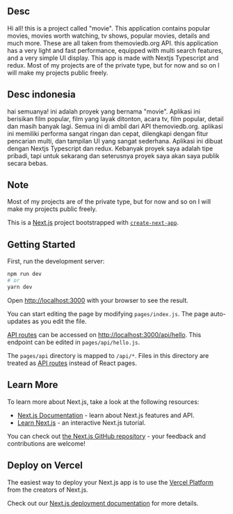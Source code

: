 ## Desc
Hi all! this is a project called "movie". This application contains popular movies, movies worth watching, tv shows, popular movies, details and much more. These are all taken from themoviedb.org API. this application has a very light and fast performance, equipped with multi search features, and a very simple UI display. This app is made with Nextjs Typescript and redux. Most of my projects are of the private type, but for now and so on I will make my projects public freely.

## Desc indonesia
hai semuanya! ini adalah proyek yang bernama "movie". Aplikasi ini berisikan film popular, film yang layak ditonton, acara tv, film popular, detail dan masih banyak lagi. Semua ini di ambil dari API themoviedb.org. aplikasi ini memiliki performa sangat ringan dan cepat, dilengkapi dengan fitur pencarian multi, dan tampilan UI yang sangat sederhana. Aplikasi ini dibuat dengan Nextjs Typescript dan redux. Kebanyak proyek saya adalah tipe pribadi, tapi untuk sekarang dan seterusnya proyek saya akan saya publik secara bebas.

## Note
Most of my projects are of the private type, but for now and so on I will make my projects public freely.

This is a [Next.js](https://nextjs.org/) project bootstrapped with [`create-next-app`](https://github.com/vercel/next.js/tree/canary/packages/create-next-app).

## Getting Started

First, run the development server:

```bash
npm run dev
# or
yarn dev
```

Open [http://localhost:3000](http://localhost:3000) with your browser to see the result.

You can start editing the page by modifying `pages/index.js`. The page auto-updates as you edit the file.

[API routes](https://nextjs.org/docs/api-routes/introduction) can be accessed on [http://localhost:3000/api/hello](http://localhost:3000/api/hello). This endpoint can be edited in `pages/api/hello.js`.

The `pages/api` directory is mapped to `/api/*`. Files in this directory are treated as [API routes](https://nextjs.org/docs/api-routes/introduction) instead of React pages.

## Learn More

To learn more about Next.js, take a look at the following resources:

- [Next.js Documentation](https://nextjs.org/docs) - learn about Next.js features and API.
- [Learn Next.js](https://nextjs.org/learn) - an interactive Next.js tutorial.

You can check out [the Next.js GitHub repository](https://github.com/vercel/next.js/) - your feedback and contributions are welcome!

## Deploy on Vercel

The easiest way to deploy your Next.js app is to use the [Vercel Platform](https://vercel.com/new?utm_medium=default-template&filter=next.js&utm_source=create-next-app&utm_campaign=create-next-app-readme) from the creators of Next.js.

Check out our [Next.js deployment documentation](https://nextjs.org/docs/deployment) for more details.
